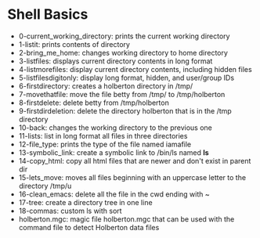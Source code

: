 # Shell Basics
* 0-current_working_directory: prints the current working directory
* 1-listit: prints contents of directory
* 2-bring_me_home: changes working directory to home directory
* 3-listfiles: displays current directory contents in long format
* 4-listmorefiles: display current directory contents, including hidden files
* 5-listfilesdigitonly:	display long format, hidden, and user/group IDs
* 6-firstdirectory: creates a holberton directory in /tmp/
* 7-movethatfile: move the file betty from /tmp/ to /tmp/holberton
* 8-firstdelete: delete betty from /tmp/holberton
* 9-firstdirdeletion: delete the directory holberton that is in the /tmp directory
* 10-back: changes the working directory to the previous one 
* 11-lists: list in long format all files in three directories
* 12-file_type:	prints the type of the file named iamafile
* 13-symbolic_link: create a symbolic link to /bin/ls named __ls__
* 14-copy_html:	copy all html files that are newer and don't exist in parent dir
* 15-lets_move: moves all files beginning with an uppercase letter to the directory /tmp/u
* 16-clean_emacs: delete all the file in the cwd ending	with ~
* 17-tree: create a directory tree in one line
* 18-commas: custom ls with sort
* holberton.mgc: magic file holberton.mgc that can be used with the command file to detect Holberton data files
